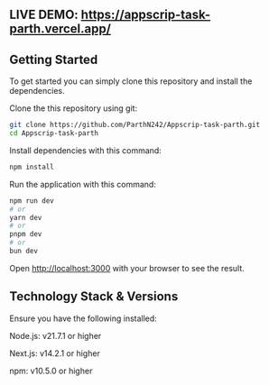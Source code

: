 ## LIVE DEMO: https://appscrip-task-parth.vercel.app/

## Getting Started
To get started  you can simply clone this repository and install the dependencies.

Clone the this repository using git:

```bash
git clone https://github.com/ParthN242/Appscrip-task-parth.git
cd Appscrip-task-parth
```

Install dependencies with this command:
```bash
npm install
```

Run the application with this command:
```bash
npm run dev
# or
yarn dev
# or
pnpm dev
# or
bun dev
```

Open [http://localhost:3000](http://localhost:3000) with your browser to see the result.

## Technology Stack & Versions
Ensure you have the following installed:

Node.js: v21.7.1 or higher

Next.js: v14.2.1 or higher

npm: v10.5.0 or higher 

